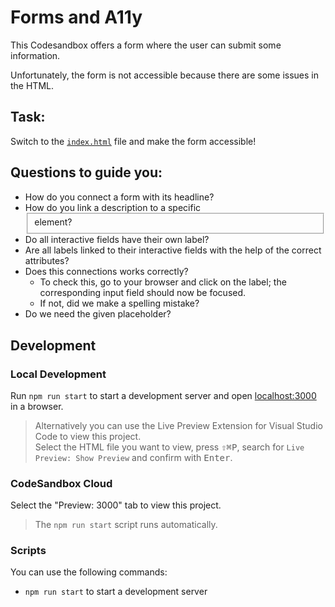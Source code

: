 # Forms and A11y

This Codesandbox offers a form where the user can submit some information.

Unfortunately, the form is not accessible because there are some issues in the HTML.

## Task:

Switch to the [`index.html`](./index.html) file and make the form accessible!

## Questions to guide you:

- How do you connect a form with its headline?
- How do you link a description to a specific <fieldset> element?
- Do all interactive fields have their own label?
- Are all labels linked to their interactive fields with the help of the correct attributes?
- Does this connections works correctly?
  - To check this, go to your browser and click on the label; the corresponding input field should now be focused.
  - If not, did we make a spelling mistake?
- Do we need the given placeholder?

## Development

### Local Development

Run `npm run start` to start a development server and open [localhost:3000](http://localhost:3000) in a browser.

> Alternatively you can use the Live Preview Extension for Visual Studio Code to view this project.  
> Select the HTML file you want to view, press <kbd>⇧</kbd><kbd>⌘</kbd><kbd>P</kbd>, search for `Live Preview: Show Preview` and confirm with <kbd>Enter</kbd>.

### CodeSandbox Cloud

Select the "Preview: 3000" tab to view this project.

> The `npm run start` script runs automatically.

### Scripts

You can use the following commands:

- `npm run start` to start a development server
